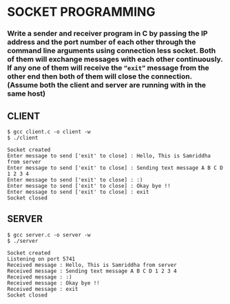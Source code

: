 # SOCKET PROGRAMMING
### Write a sender and receiver program in C by passing the IP address and the port number of each other through the command line arguments using connection less socket. Both of them will exchange messages with each other continuously. If any one of them will receive the `“exit”` message from the other end then both of them will close the connection. (Assume both the client and server are running with in the same host)

## CLIENT
```console
$ gcc client.c -o client -w
$ ./client

Socket created
Enter message to send ['exit' to close] : Hello, This is Samriddha from server
Enter message to send ['exit' to close] : Sending text message A B C D 1 2 3 4
Enter message to send ['exit' to close] : :)      
Enter message to send ['exit' to close] : Okay bye !!   
Enter message to send ['exit' to close] : exit
Socket closed

```

## SERVER
```console
$ gcc server.c -o server -w
$ ./server

Socket created
Listening on port 5741
Received message : Hello, This is Samriddha from server
Received message : Sending text message A B C D 1 2 3 4
Received message : :)
Received message : Okay bye !!
Received message : exit
Socket closed
```
